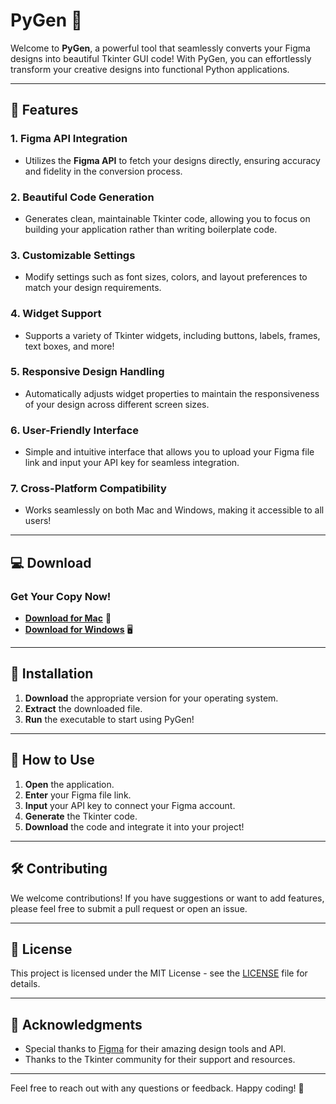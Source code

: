 # PyGen 🍰

Welcome to **PyGen**, a powerful tool that seamlessly converts your Figma designs into beautiful Tkinter GUI code! With PyGen, you can effortlessly transform your creative designs into functional Python applications.

---

## 🚀 Features

### 1. **Figma API Integration**
   - Utilizes the **Figma API** to fetch your designs directly, ensuring accuracy and fidelity in the conversion process.

### 2. **Beautiful Code Generation**
   - Generates clean, maintainable Tkinter code, allowing you to focus on building your application rather than writing boilerplate code.

### 3. **Customizable Settings**
   - Modify settings such as font sizes, colors, and layout preferences to match your design requirements.

### 4. **Widget Support**
   - Supports a variety of Tkinter widgets, including buttons, labels, frames, text boxes, and more!

### 5. **Responsive Design Handling**
   - Automatically adjusts widget properties to maintain the responsiveness of your design across different screen sizes.

### 6. **User-Friendly Interface**
   - Simple and intuitive interface that allows you to upload your Figma file link and input your API key for seamless integration.

### 7. **Cross-Platform Compatibility**
   - Works seamlessly on both Mac and Windows, making it accessible to all users!

---

## 💻 Download

### Get Your Copy Now! 

- [**Download for Mac**](#) 🍏  
- [**Download for Windows**](#) 🖥️

---

## 📜 Installation

1. **Download** the appropriate version for your operating system.
2. **Extract** the downloaded file.
3. **Run** the executable to start using PyGen!

---

## 📢 How to Use

1. **Open** the application.
2. **Enter** your Figma file link.
3. **Input** your API key to connect your Figma account.
4. **Generate** the Tkinter code.
5. **Download** the code and integrate it into your project!

---

## 🛠️ Contributing

We welcome contributions! If you have suggestions or want to add features, please feel free to submit a pull request or open an issue.

---

## 📄 License

This project is licensed under the MIT License - see the [LICENSE](#) file for details.

---

## 🙌 Acknowledgments

- Special thanks to [Figma](https://www.figma.com) for their amazing design tools and API.
- Thanks to the Tkinter community for their support and resources.

---

Feel free to reach out with any questions or feedback. Happy coding! 🎉
